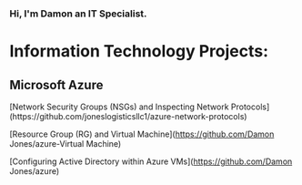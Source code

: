 ### Hi, I'm Damon an IT Specialist.

<h1>Information Technology Projects:</h1>
<h2>Microsoft Azure</h2>
 [Network Security Groups (NSGs) and Inspecting Network Protocols](https://github.com/joneslogisticsllc1/azure-network-protocols)
 
  [Resource Group (RG) and Virtual Machine](https://github.com/Damon Jones/azure-Virtual Machine)
  
   [Configuring Active Directory  within Azure VMs](https://github.com/Damon Jones/azure)
